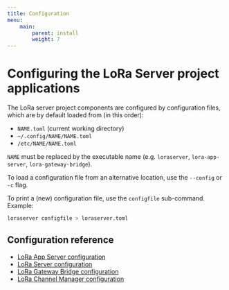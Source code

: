 ```yaml
---
title: Configuration
menu:
    main:
        parent: install
        weight: 7
---
```


# Configuring the LoRa Server project applications

The LoRa server project components are configured by configuration files,
which are by default loaded from (in this order):

* `NAME.toml` (current working directory)
* `~/.config/NAME/NAME.toml`
* `/etc/NAME/NAME.toml`

`NAME` must be replaced by the executable name (e.g. `loraserver`, 
`lora-app-server`, `lora-gateway-bridge`).

To load a configuration file from an alternative location, use
the `--config` or `-c` flag.

To print a (new) configuration file, use the `configfile` sub-command. Example:

```bash
loraserver configfile > loraserver.toml
```

## Configuration reference

* [LoRa App Server configuration](/lora-app-server/install/config/)
* [LoRa Server configuration](/loraserver/install/config/)
* [LoRa Gateway Bridge configuration](/lora-gateway-bridge/install/config/)
* [LoRa Channel Manager configuration](/lora-channel-manager/install/config/)
